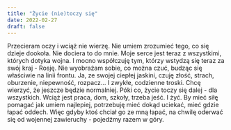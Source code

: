 ```yaml
---
title: "Życie (nie)toczy się"
date: 2022-02-27
draft: false
---
```


Przecieram oczy i wciąż nie wierzę. Nie umiem zrozumieć tego, co się dzieje dookoła. Nie dociera to do mnie. Moje serce jest teraz z wszystkimi, których dotyka wojna. I mocno współczuję tym, którzy wstydzą się teraz za swój kraj - Rosję. Nie wyobrażam sobie, co można czuć, budząc się właściwie na linii frontu. Ja, ze swojej ciepłej jaskini, czuję złość, strach, oburzenie, niepewność, rozpacz... I zwykłe, codzienne troski.
Chcę wierzyć, że jeszcze będzie normalniej. Póki co, życie toczy się dalej - dla wszystkich. Wciąż jest praca, dom, szkoły, trzeba jeść. I żyć. By mieć siłę pomagać jak umiem najlepiej, potrzebuję mieć dokąd uciekać, mieć gdzie łapać oddech.
Więc gdyby ktoś chciał go ze mną łapać, na chwilę oderwać się od wojennej zawieruchy - pojedźmy razem w góry. 
